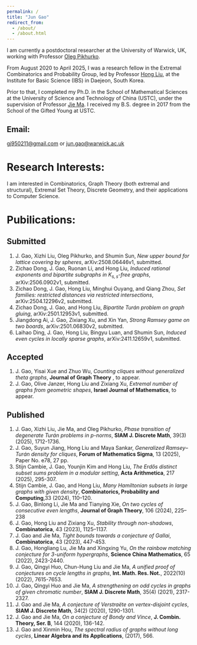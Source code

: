 ```yaml
---
permalink: /
title: "Jun Gao"
redirect_from: 
  - /about/
  - /about.html
---
```


I am currently a postdoctoral researcher at the University of Warwick, UK, working with Professor [Oleg Pikhurko](https://pikhurko.github.io/).

From August 2020 to April 2025, I was a research fellow in the Extremal Combinatorics and Probability Group, led by Professor [Hong Liu](https://www.ibs.re.kr/ecopro/hongliu/), at the Institute for Basic Science (IBS) in Daejeon, South Korea.

Prior to that, I completed my Ph.D. in the School of Mathematical Sciences at the University of Science and Technology of China (USTC), under the supervision of Professor [Jie Ma](http://staff.ustc.edu.cn/~jiema/). I received my B.S. degree in 2017 from the School of the Gifted Young at USTC.

## Email:
gj950211@gmail.com or jun.gao@warwick.ac.uk

# Research Interests:

I am interested in Combinatorics, Graph Theory (both extremal and structural), Extremal Set Theory, Discrete Geometry, and their applications to Computer Science.

# Pubilications:

## Submitted
1. J. Gao, Xizhi Liu, Oleg Pikhurko, and Shumin Sun, *New upper bound for lattice covering by spheres*, arXiv:2508.06446v1, submitted.
2. Zichao Dong, J. Gao, Ruonan Li, and Hong Liu, *Induced rational exponents and bipartite subgraphs in $K_{s,s}$-free graphs*, arXiv:2506.0902v1, submitted.
3. Zichao Dong, J. Gao, Hong Liu, Minghui Ouyang, and Qiang Zhou, *Set families: restricted distances via restricted intersections*, arXiv:2504.12296v2, submitted.
4. Zichao Dong, J. Gao, and Hong Liu, *Bipartite Tur&#225;n problem on graph gluing*, arXiv:2501.12953v1, submitted.
5. Jiangdong Ai, J. Gao, Zixiang Xu, and Xin Yan, *Strong Ramsey game on two boards*, arXiv:2501.06830v2, submitted.
6. Laihao Ding, J. Gao, Hong Liu, Bingyu Luan, and Shumin Sun, *Induced even cycles in locally sparse graphs*, arXiv:2411.12659v1, submitted.
   
## Accepted
1. J. Gao, Yisai Xue and Zhuo Wu, *Counting cliques without generalized theta graphs*, **Journal of Graph Theory** , to appear.
2. J. Gao, Olive Janzer, Hong Liu and Zixiang Xu, *Extremal number of graphs from geometric shapes*, **Israel Journal of Mathematics**, to appear.

## Published
1. J. Gao, Xizhi Liu, Jie Ma, and Oleg Pikhurko, *Phase transition of degenerate Tur&#225;n problems in p-norms*, **SIAM J. Discrete Math**, 39(3) (2025), 1712-1736.
2. J. Gao, Suyun Jiang, Hong Liu and Maya Sankar, *Generalized Ramsey–Tur&#225;n density for cliques*, **Forum of Mathematics Sigma**, 13 (2025), Paper No. e78, 27 pp.
3. Stijn Cambie, J. Gao, Younjin Kim and Hong Liu, *The Erd&#337;s distinct subset sums problem in a modular setting*, **Acta Arithmetica**, 217 (2025), 295-307.
4. Stijn Cambie, J. Gao, and Hong Liu, *Many Hamiltonian subsets in large graphs with given density*, **Combinatorics, Probability and Computing**,33 (2024), 110–120.
5. J. Gao, Binlong Li, Jie Ma and Tianying Xie, *On two cycles of consecutive even lengths*, **Journal of Graph Theory**, 106 (2024), 225–238
6. J. Gao, Hong Liu and Zixiang Xu, *Stability through non-shadows*, **Combinatorica**, 43 (2023), 1125–1137.
7. J. Gao and Jie Ma, *Tight bounds towards a conjecture of Gallai*, **Combinatorica**, 43 (2023), 447-453.
8. J. Gao, Hongliang Lu, Jie Ma and Xingxing Yu, *On the rainbow matching conjecture for 3-uniform hypergraphs*, **Science China Mathematics**, 65 (2022), 2423-2440.
9. J. Gao, Qingyi Huo, Chun-Hung Liu and Jie Ma, *A unified proof of conjectures on cycle lengths in graphs*, **Int. Math. Res. Not.**, 2022(10) (2022), 7615-7653.
10. J. Gao, Qingyi Huo and Jie Ma, *A strengthening on odd cycles in graphs of given chromatic number*, **SIAM J. Discrete Math**, 35(4) (2021), 2317-2327.
11. J. Gao and Jie Ma, *A conjecture of Verstra&#235;te on vertex-disjoint cycles*, **SIAM J. Discrete Math**, 34(2) (2020), 1290-1301.
12. J. Gao and Jie Ma, *On a conjecture of Bondy and Vince*, **J. Combin. Theory, Ser. B**, 144 (2020), 136-142.
13. J. Gao and Xinmin Hou, *The spectral radius of graphs without long cycles*, **Linear Algebra and its Applications**, (2017), 566.
